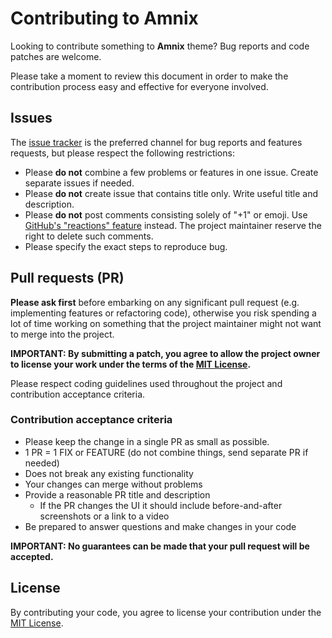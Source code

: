 # Contributing to Amnix

Looking to contribute something to **Amnix** theme? Bug reports and code patches are welcome.

Please take a moment to review this document in order to make the contribution process easy and effective for everyone involved.

## Issues

The [issue tracker](https://github.com/vimux/amnix/issues) is the preferred channel for bug reports and features requests, but please respect the following restrictions:

* Please **do not** combine a few problems or features in one issue. Create separate issues if needed.
* Please **do not** create issue that contains title only. Write useful title and description.
* Please **do not** post comments consisting solely of "+1" or emoji. Use [GitHub's "reactions" feature](https://github.com/blog/2119-add-reactions-to-pull-requests-issues-and-comments) instead. The project maintainer reserve the right to delete such comments.
* Please specify the exact steps to reproduce bug.

## Pull requests (PR)

**Please ask first** before embarking on any significant pull request (e.g. implementing features or refactoring code), otherwise you risk spending a lot of time working on something that the project maintainer might not want to merge into the project.

**IMPORTANT: By submitting a patch, you agree to allow the project owner to license your work under the terms of the [MIT License](LICENSE).**

Please respect coding guidelines used throughout the project and contribution acceptance criteria.

### Contribution acceptance criteria

* Please keep the change in a single PR as small as possible.
* 1 PR = 1 FIX or FEATURE (do not combine things, send separate PR if needed)
* Does not break any existing functionality
* Your changes can merge without problems
* Provide a reasonable PR title and description
  * If the PR changes the UI it should include before-and-after screenshots or a link to a video
* Be prepared to answer questions and make changes in your code

**IMPORTANT: No guarantees can be made that your pull request will be accepted.**

## License

By contributing your code, you agree to license your contribution under the [MIT License](LICENSE).

